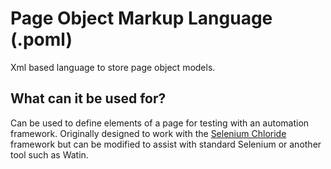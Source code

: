 ﻿# Page Object Markup Language (.poml)
Xml based language to store page object models.

## What can it be used for?
Can be used to define elements of a page for testing with an automation 
framework. Originally designed to work with the 
[Selenium Chloride][chloride]
framework but can be modified to assist with standard Selenium or another
tool such as Watin.

[chloride]: https://github.com/reiversolutions/Selenium-Chloride